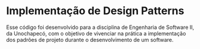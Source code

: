 # Implementação de Design Patterns

Esse código foi desenvolvido para a disciplina de Engenharia de Software II, da Unochapecó, com o objetivo de vivenciar na prática a implementação dos padrões de projeto durante o desenvolvimento de um software.
